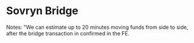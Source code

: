 # Sovryn Bridge

Notes:
"We can estimate up to 20 minutes moving funds from side to side, after the bridge transaction in confirmed in the FE.
